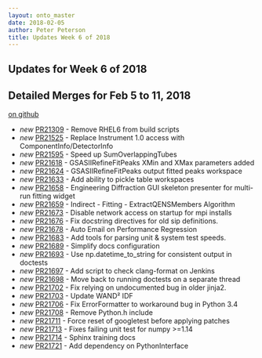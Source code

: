 ```yaml
---
layout: onto_master
date: 2018-02-05
author: Peter Peterson
title: Updates Week 6 of 2018
---
```

Updates for Week 6 of 2018
--------------------------

Detailed Merges for Feb 5 to 11, 2018
-------------------------------------
[on github](https://github.com/mantidproject/mantid/pulls?q=is%3Apr+merged%3A2018-02-06..2018-02-11)

* *new* [PR21309](https://github.com/mantidproject/mantid/pull/21309) - Remove RHEL6 from build scripts
* *new* [PR21525](https://github.com/mantidproject/mantid/pull/21525) - Replace Instrument 1.0 access with ComponentInfo/DetectorInfo
* *new* [PR21595](https://github.com/mantidproject/mantid/pull/21595) - Speed up SumOverlappingTubes
* *new* [PR21618](https://github.com/mantidproject/mantid/pull/21618) - GSASIIRefineFitPeaks XMin and XMax parameters added
* *new* [PR21624](https://github.com/mantidproject/mantid/pull/21624) - GSASIIRefineFitPeaks output fitted peaks workspace
* *new* [PR21633](https://github.com/mantidproject/mantid/pull/21633) - Add ability to pickle table workspaces
* *new* [PR21658](https://github.com/mantidproject/mantid/pull/21658) - Engineering Diffraction GUI skeleton presenter for multi-run fitting widget
* *new* [PR21659](https://github.com/mantidproject/mantid/pull/21659) - Indirect - Fitting - ExtractQENSMembers Algorithm
* *new* [PR21673](https://github.com/mantidproject/mantid/pull/21673) - Disable network access on startup for mpi installs
* *new* [PR21676](https://github.com/mantidproject/mantid/pull/21676) - Fix docstring directives for old sip definitions.
* *new* [PR21678](https://github.com/mantidproject/mantid/pull/21678) - Auto Email on Performance Regression
* *new* [PR21683](https://github.com/mantidproject/mantid/pull/21683) - Add tools for parsing unit & system test speeds.
* *new* [PR21689](https://github.com/mantidproject/mantid/pull/21689) - Simplify docs configuration
* *new* [PR21693](https://github.com/mantidproject/mantid/pull/21693) - Use np.datetime_to_string for consistent output in doctests
* *new* [PR21697](https://github.com/mantidproject/mantid/pull/21697) - Add script to check clang-format on Jenkins
* *new* [PR21698](https://github.com/mantidproject/mantid/pull/21698) - Move back to running doctests on a separate thread
* *new* [PR21702](https://github.com/mantidproject/mantid/pull/21702) - Fix relying on undocumented bug in older jinja2.
* *new* [PR21703](https://github.com/mantidproject/mantid/pull/21703) - Update WAND² IDF
* *new* [PR21706](https://github.com/mantidproject/mantid/pull/21706) - Fix ErrorFormatter to workaround bug in Python 3.4
* *new* [PR21708](https://github.com/mantidproject/mantid/pull/21708) - Remove Python.h include
* *new* [PR21711](https://github.com/mantidproject/mantid/pull/21711) - Force reset of googletest before applying patches
* *new* [PR21713](https://github.com/mantidproject/mantid/pull/21713) - Fixes failing unit test for numpy >=1.14
* *new* [PR21714](https://github.com/mantidproject/mantid/pull/21714) - Sphinx training docs
* *new* [PR21721](https://github.com/mantidproject/mantid/pull/21721) - Add dependency on PythonInterface
